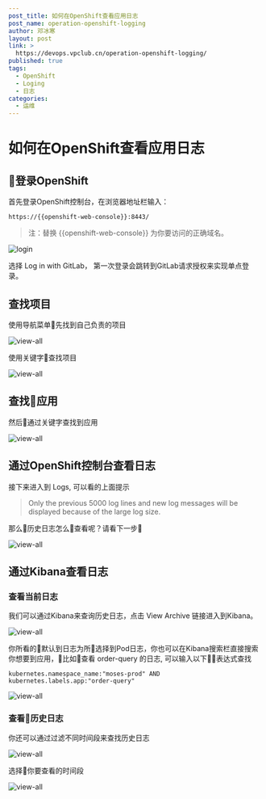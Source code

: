 ```yaml
---
post_title: 如何在OpenShift查看应用日志
post_name: operation-openshift-logging
author: 邓冰寒
layout: post
link: >
  https://devops.vpclub.cn/operation-openshift-logging/
published: true
tags:
  - OpenShift
  - Loging
  - 日志
categories:
  - 运维
---
```


# 如何在OpenShift查看应用日志

## 登录OpenShift

首先登录OpenShift控制台，在浏览器地址栏输入：

```browser
https://{{openshift-web-console}}:8443/
```

>注：替换 {{openshift-web-console}} 为你要访问的正确域名。

![login](/images/operation-openshift-logging/login-openshift.png)

选择 Log in with GitLab， 第一次登录会跳转到GitLab请求授权来实现单点登录。

## 查找项目

使用导航菜单先找到自己负责的项目

![view-all](/images/operation-openshift-logging/view-all-projects.png)

使用关键字查找项目

![view-all](/images/operation-openshift-logging/find-project.png)

## 查找应用

然后通过关键字查找到应用

![view-all](/images/operation-openshift-logging/find-app.png)

## 通过OpenShift控制台查看日志

接下来进入到 Logs, 可以看的上面提示

>Only the previous 5000 log lines and new log messages will be displayed because of the large log size.

那么历史日志怎么查看呢？请看下一步

![view-all](/images/operation-openshift-logging/view-archive.png)

## 通过Kibana查看日志

### 查看当前日志

我们可以通过Kibana来查询历史日志，点击 View Archive 链接进入到Kibana。

![view-all](/images/operation-openshift-logging/pod-log.png)

你所看的默认到日志为所选择到Pod日志，你也可以在Kibana搜索栏直接搜索你想要到应用，比如查看 order-query 的日志, 可以输入以下表达式查找

```browser
kubernetes.namespace_name:"moses-prod" AND kubernetes.labels.app:"order-query"
```

![view-all](/images/operation-openshift-logging/app-log.png)

### 查看历史日志

你还可以通过过滤不同时间段来查找历史日志

![view-all](/images/operation-openshift-logging/historical-log.png)

选择你要查看的时间段

![view-all](/images/operation-openshift-logging/historical-abs-log.png)
